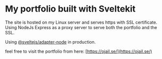 # My portfolio built with Sveltekit

The site is hosted on my Linux server and serves https with SSL certificate.
Using NodeJs Express as a proxy server to serve both the portfolio and the SSL.

Using [@sveltejs/adapter-node](https://github.com/sveltejs/kit/tree/master/packages/adapter-node '@sveltejs/adapter-node') in production.

feel free to visit the portfolio from here: [https://ojail.se/](https://ojail.se/)
